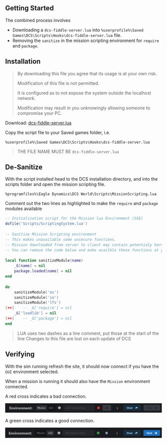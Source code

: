 ## Getting Started

The combined process involves

- Downloading a `dcs-fiddle-server.lua` into `%userprofile%\Saved Games\DCS\Scripts\Hooks\dcs-fiddle-server.lua` file.
- Removing the `sanitize` in the mission scripting environment for `require` and `package`.

## Installation

> By downloading this file you agree that its usage is at your own risk.
>
> Modification of this file is not permitted.
>
> It is configured as to not expose the system outside the localhost network.
>
> Modification may result in you unknowingly allowing someone to compromise your PC.

Download: [dcs-fiddle-server.lua](/dcs-fiddle-server.lua)

Copy the script file to your Saved games folder, i.e.

```shell
%userprofile%\Saved Games\DCS\Scripts\Hooks\dcs-fiddle-server.lua
```

> THE FILE NAME MUST BE `dcs-fiddle-server.lua`

## De-Sanitize

With the script installed head to the DCS installation directory, and into the scripts folder and open the mission scripting file.

```shell
%programfiles%\Eagle Dynamics\DCS World\Scripts\MissionScripting.lua
```

Comment out the two lines as highlighted to make the `require` and `package` modules available

```lua
-- Initialization script for the Mission lua Environment (SSE)
dofile('Scripts/ScriptingSystem.lua')

-- Sanitize Mission Scripting environment
-- This makes unavailable some unsecure functions.
-- Mission downloaded from server to client may contain potentialy harmful lua code that may use these functions.
-- You can remove the code below and make availble these functions at your own risk.

local function sanitizeModule(name)
    _G[name] = nil
    package.loaded[name] = nil
end

do
    sanitizeModule('os')
    sanitizeModule('io')
    sanitizeModule('lfs')
[++]    -- _G['require'] = nil
    _G['loadlib'] = nil
[++]    -- _G['package'] = nil
end
```

> LUA uses two dashes as a line comment, put those at the start of the line
> Changes to this file are lost on each update of DCS

## Verifying 

With the sim running refresh the site, it should now connect if you have the `GUI` environment selected.

When a mission is running it should also have the `Mission` environment connected.

A red cross indicates a bad connection.

![bad-connection.png](bad-conn.png)

A green cross indicates a good connection.

![good-connection.png](good-connection.png)
